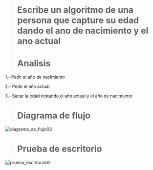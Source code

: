 >  #  Escribe un algoritmo de una persona que capture su edad dando el ano de nacimiento y el ano actual
> # Analisis

1.- Pedir el año de nacimiento

2.- Pedir el año actual

3.- Sacar la edad restando el año actual y el año de nacimiento

>  #  Diagrama de flujo
![diagrama_de_flujo02](https://github.com/Hilayani/ICI-Primera_parcial/assets/122384970/bec22afa-6a61-4610-a456-6adfb44d37a8)



>  #  Prueba de escritorio
![prueba_escritorio02](https://github.com/Hilayani/ICI-Primera_parcial/assets/122384970/4d8c9d07-1af1-41a1-9a2c-a46cf149254c)
